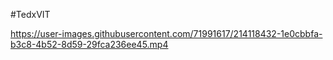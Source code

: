 #TedxVIT


https://user-images.githubusercontent.com/71991617/214118432-1e0cbbfa-b3c8-4b52-8d59-29fca236ee45.mp4

